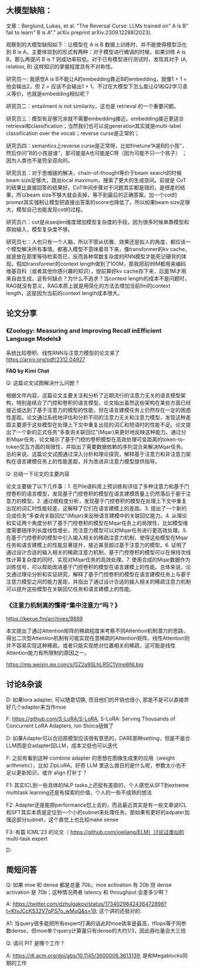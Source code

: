 ## 大模型缺陷：

文章：Berglund, Lukas, et al. "The Reversal Curse: LLMs trained on" A is B" fail to learn" B is A"." arXiv preprint arXiv:2309.12288(2023).

观察到的大模型缺陷如下：让模型在 A is B 数据上训练时，并不能使得模型泛化到 B is A。主要体现到的形式有两种：对于模型进行微调的时候，如果训练 A is B，那么再提问 B is ? 则成功率较低。对于已有模型进行测试时，发现其对于 (A, relation, B) 这样知识的掌握程度具有不对称性。

研究员一: 我感觉A is B不能让A的embedding靠近B的embedding，就像1 + 1 = 他会输出2，但 2 = 应该不会输出1 + 1。不过在大模型下怎么能让Q1和Q2学习语义等价，也就是embedding相似呢？

研究员二：entailment is not similarity，这也是 retrieval 的一个重要问题。

研究员三：模型有足够冗余就不需要embedding接近。embedding接近更适合retrieval和classification；当然我们也可以说generation其实就是multi-label classification over the vocab；reverse curse是正常的；

研究员四：semantics上reverse curse是正常呀，比如finetune“A是B的小孩”，然后你问”B的小孩是谁”，那可能是A也可能是C呀（因为可能不只一个孩子） ；因为人类也不是完全双向的。

研究员五：对于思维链的解决，chain-of-thought等价于beam search的时候beam size足够大，跳出local maximum，搜索了更大的生成空间。前提是 CoT 的结果比直接回答的结果好。CoT中间步骤对于问题其实都是错的，是很差的结果，所以beam size不够大就会丢掉，等不到最后的正确答案。加一个cot的prompt其实强制让模型把直接出答案的score也降低了。所以如果beam size足够大，模型自己也能发现cot的过程。

研究员六：cot是从seqlen维度增加模型复杂度的手段，因为很多时候单靠模型和原始输入，模型复杂度不够。

研究员七：人也只有一个人脑，所以不管从优雅、效果还是拟人的角度，都应该一个模型解决所有事情。都塞入模型不意味着背下来，像transformer的kv cache，就是放在那里等待检索而已，反而各种常数复杂度的RNN模型才能死记硬背的体现。假如transformer的context length做到了100M，那我把前99M都用来编码维基百科（或者其他你感兴趣的知识），提前算好kv cache存下来，后面1M才用来自由生成，这有何缺点？为什么不追求？当context length的成本不是问题时，RAG就没有意义，RAG本质上就是用简化的方法去增加当前llm的context length，这是因为当前的context length成本很大。

## 论文分享

### 《Zoology: Measuring and Improving Recall inEfficient Language Models》
系统比较卷积、线性RNN与注意力模型的论文来了
https://arxiv.org/pdf/2312.04927

**FAQ by Kimi Chat**

Q: 这篇论文试图解决什么问题？

根据文件内容，这篇论文主要关注和分析了近期流行的注意力无关的语言模型架构，特别是结合了门控和卷积的语言模型。论文指出虽然这些架构在某些方面已经接近或达到了基于注意力的模型的性能，但在语言建模任务上仍然存在一定的困惑性差距。论文通过系统地评估和分析不同的注意力无关和注意力模型，发现这种差距主要源于这些模型在处理上下文中重复出现的词汇和短语时的性能不足。论文提出了一个新的正式任务“多查询关联回忆”(Mqar)来更好地反映这种能力。通过分析Mqar任务，论文揭示了基于门控的卷积模型在高效处理可变距离的token-to-token交互方面的局限性，并指出了需要数据依赖的序列混合来解决Mqar任务。总的来说，这篇论文试图通过深入分析和理论探究，解释基于注意力和非注意力架构在语言建模任务上的性能差距，并为改进非注意力模型提供指导。

Q: 总结一下论文的主要内容

论文主要做了以下几件事：1. 在Pile语料库上预训练和评估了多种注意力和基于门控卷积的语言模型，发现基于门控卷积的模型在语言建模质量上仍然落后于基于注意力的模型。2. 通过细粒度分析，发现基于门控卷积的模型在处理上下文中重复出现的词汇时性能较差，这解释了它们在语言建模上的差距。3. 提出了一个新的合成任务“多查询关联回忆”(Mqar)来反映语言建模中的关联回忆能力。4. 从理论和实证两个角度分析了基于门控卷积的模型在Mqar任务上的局限性，比如模型维度需要随序列长度线性增长，而注意力模型可以对Mqar任务进行更高效处理。5. 在基于门控卷积的模型中引入输入相关的稀疏注意力机制，使得这些模型在Mqar任务和语言建模上的性能显著提升，接近甚至超过基于注意力的模型。6. 证明了通过设计合适的输入相关的稀疏注意力机制，基于门控卷积的模型可以在保持次线性计算复杂度的同时，实现对Mqar任务的高效处理。7. 使用合成的Mqar数据作为训练信号，可以帮助改进基于门控卷积的模型在语言建模上的性能。总体来说，论文通过理论分析和实证研究，解释了基于门控卷积的模型在语言建模任务上与基于注意力模型之间的能力差距，并指出了通过设计合适的输入相关的稀疏注意力机制可以提升这些模型在关联回忆任务和语言建模上的性能。

### 《注意力机制真的懂得“集中注意力”吗？》
https://kexue.fm/archives/9889

本文提出了通过Attention矩阵的稀疏程度来考察不同Attention机制潜力的思路，得出二次型Attention机制有可能实现任意稀疏的Attention矩阵，线性Attention则并不容易实现这种稀疏，或者只能实现绝对位置相关的稀疏，这可能是线性Attention能力有所限制的原因之一。

https://mp.weixin.qq.com/s/GZ2a9SLhLR5C1Vmp6NLbjg


## 讨论&杂谈
D: 如果lora adapter, 可以随意切换, 而且他们的开销也很小, 那是不是可以直接弄好几个adapter来当作moe

F: https://github.com/S-LoRA/S-LoRA, S-LoRA: Serving Thousands of Concurrent LoRA Adapters, Ion Stoica组做了

D: 如果Adapter可以合回原模型应该很有意思的，DARE那种setting，但是不是合LLM而是合adapter回LLM，成本又低也可以迭代

F: 之前有看到这种 combine adapter 的思想在图像生成里的应用（weight arithmetic），比如 ZipLoRA。好奇 LLM 里这么做目的是什么呢，参数太小也不足以更新知识，或许 align 打补丁？

F1: 其实ICL到一些具体的NLP tasks上还挺有差距的，个人感觉从SFT到extreme multitask learning还是有探索的价值，个人的一些不成熟的想法

F2: Adapter还是能把performance怼上去的，而且最近其实是有一些文章说ICL和SFT其实本质是定位到一个小的subnet来处理任务，那如果有更好的adpater加强这部分subnet，这个直觉上也比较make sense

F3: 有篇 ICML'23 的论文（ https://github.com/joeljang/ELM）讨论过类似的 multi-task expert

D: 

## 简短问答

Q: 如果 moe 和 dense 都是总量 70b，moe activation 有 20b 但 dense activation 是 70b；这种情况两者 latency 和 throughput 会差多少啊？

A: https://twitter.com/dzhulgakov/status/1734029842436472898?t=KtvJCcKS32V7qPS7o_wMuQ&s=19; 这个讲的还挺对的.

A1: 当query很多能把所有expert打满的话此时moe效率是最高，tflops等于同参数dense，但moe单个query计算量只有dense的大约1/3，因此吞吐量会大三倍

Q: 请问 PIT 是哪个工作？

A: https://dl.acm.org/doi/abs/10.1145/3600006.3613139, 是和Megablocks同期的工作




